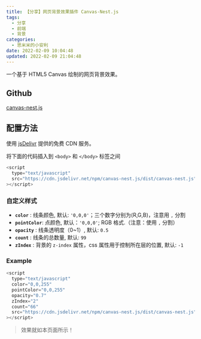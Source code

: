 ```yaml
---
title: 【分享】网页背景效果插件 Canvas-Nest.js
tags:
  - 分享
  - 前端
  - 背景
categories:
  - 思米米的小安利
date: 2022-02-09 10:04:48
updated: 2022-02-09 21:04:48
---
```


一个基于 HTML5 Canvas 绘制的网页背景效果。

## Github

[canvas-nest.js](https://github.com/hustcc/canvas-nest.js)

<!-- more -->

## 配置方法

使用 [jsDelivr](https://www.jsdelivr.com/) 提供的免费 CDN 服务。

将下面的代码插入到 `<body>` 和 `</body>` 标签之间

```javascript
<script
  type="text/javascript"
  src="https://cdn.jsdelivr.net/npm/canvas-nest.js/dist/canvas-nest.js"
></script>
```

### 自定义样式

- **`color`** : 线条颜色, 默认: `'0,0,0'`；三个数字分别为(R,G,B)，注意用 `,` 分割
- **`pointColor`**: 点颜色, 默认：`'0,0,0'`; RGB 格式.（注意：使用 `,` 分割）
- **`opacity`** : 线条透明度（0~1）, 默认: `0.5`
- **`count`** : 线条的总数量, 默认: `99`
- **`zIndex`** : 背景的 `z-index` 属性，css 属性用于控制所在层的位置, 默认: `-1`

### Example

```js
<script
  type="text/javascript"
  color="0,0,255"
  pointColor="0,0,255"
  opacity="0.7"
  zIndex="2"
  count="66"
  src="https://cdn.jsdelivr.net/npm/canvas-nest.js/dist/canvas-nest.js"
></script>
```

> 效果就如本页面所示！

<script type="text/javascript" color="0,0,255" pointColor="0,0,255" opacity='0.7' zIndex="2" count="66" src="https://cdn.jsdelivr.net/npm/canvas-nest.js/dist/canvas-nest.js"></script>
